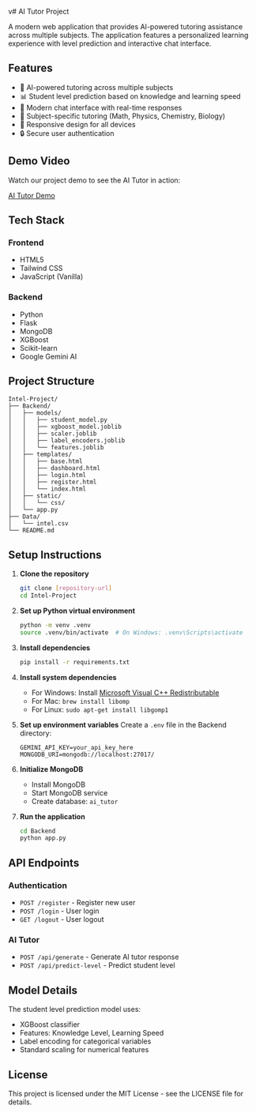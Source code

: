 v# AI Tutor Project

A modern web application that provides AI-powered tutoring assistance across multiple subjects. The application features a personalized learning experience with level prediction and interactive chat interface.

## Features

- 🤖 AI-powered tutoring across multiple subjects
- 📊 Student level prediction based on knowledge and learning speed
- 💬 Modern chat interface with real-time responses
- 🎯 Subject-specific tutoring (Math, Physics, Chemistry, Biology)
- 📱 Responsive design for all devices
- 🔒 Secure user authentication

## Demo Video

Watch our project demo to see the AI Tutor in action:

[AI Tutor Demo](Demo.mp4)

## Tech Stack

### Frontend

- HTML5
- Tailwind CSS
- JavaScript (Vanilla)

### Backend

- Python
- Flask
- MongoDB
- XGBoost
- Scikit-learn
- Google Gemini AI

## Project Structure

```
Intel-Project/
├── Backend/
│   ├── models/
│   │   ├── student_model.py
│   │   ├── xgboost_model.joblib
│   │   ├── scaler.joblib
│   │   ├── label_encoders.joblib
│   │   └── features.joblib
│   ├── templates/
│   │   ├── base.html
│   │   ├── dashboard.html
│   │   ├── login.html
│   │   ├── register.html
│   │   └── index.html
│   ├── static/
│   │   └── css/
│   └── app.py
├── Data/
│   └── intel.csv
└── README.md
```

## Setup Instructions

1. **Clone the repository**

   ```bash
   git clone [repository-url]
   cd Intel-Project
   ```

2. **Set up Python virtual environment**

   ```bash
   python -m venv .venv
   source .venv/bin/activate  # On Windows: .venv\Scripts\activate
   ```

3. **Install dependencies**

   ```bash
   pip install -r requirements.txt
   ```

4. **Install system dependencies**

   - For Windows: Install [Microsoft Visual C++ Redistributable](https://aka.ms/vs/17/release/vc_redist.x64.exe)
   - For Mac: `brew install libomp`
   - For Linux: `sudo apt-get install libgomp1`

5. **Set up environment variables**
   Create a `.env` file in the Backend directory:

   ```
   GEMINI_API_KEY=your_api_key_here
   MONGODB_URI=mongodb://localhost:27017/
   ```

6. **Initialize MongoDB**

   - Install MongoDB
   - Start MongoDB service
   - Create database: `ai_tutor`

7. **Run the application**
   ```bash
   cd Backend
   python app.py
   ```

## API Endpoints

### Authentication

- `POST /register` - Register new user
- `POST /login` - User login
- `GET /logout` - User logout

### AI Tutor

- `POST /api/generate` - Generate AI tutor response
- `POST /api/predict-level` - Predict student level

## Model Details

The student level prediction model uses:

- XGBoost classifier
- Features: Knowledge Level, Learning Speed
- Label encoding for categorical variables
- Standard scaling for numerical features

## License

This project is licensed under the MIT License - see the LICENSE file for details.
